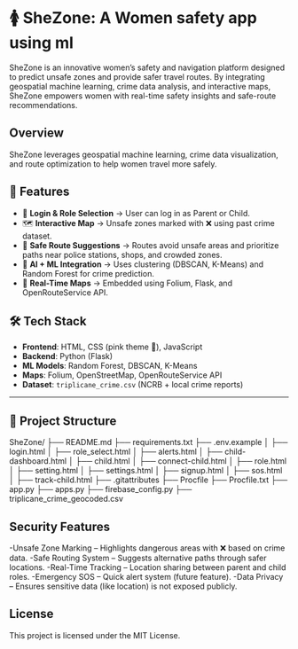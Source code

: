 # 🚺 SheZone: A Women safety app using ml 

SheZone is an innovative women’s safety and navigation platform designed to predict unsafe zones and provide safer travel routes. By integrating geospatial machine learning, crime data analysis, and interactive maps, SheZone empowers women with real-time safety insights and safe-route recommendations.


## Overview
SheZone leverages geospatial machine learning, crime data visualization, and route optimization to help women travel more safely.

## 🌟 Features
- 🔐 **Login & Role Selection** → User can log in as Parent or Child.  
- 🗺️ **Interactive Map** → Unsafe zones marked with ❌ using past crime dataset.  
- 📍 **Safe Route Suggestions** → Routes avoid unsafe areas and prioritize paths near police stations, shops, and crowded zones.  
- 🧠 **AI + ML Integration** → Uses clustering (DBSCAN, K-Means) and Random Forest for crime prediction.  
- 🚦 **Real-Time Maps** → Embedded using Folium, Flask, and OpenRouteService API.


## 🛠️ Tech Stack
- **Frontend**: HTML, CSS (pink theme 🎀), JavaScript  
- **Backend**: Python (Flask)  
- **ML Models**: Random Forest, DBSCAN, K-Means  
- **Maps**: Folium, OpenStreetMap, OpenRouteService API  
- **Dataset**: `triplicane_crime.csv` (NCRB + local crime reports)  

---

## 📂 Project Structure

SheZone/
├── README.md 
├── requirements.txt 
├── .env.example 
│ ├── login.html
│ ├── role_select.html 
│ ├── alerts.html
│ ├── child-dashboard.html
│ ├── child.html
│ ├── connect-child.html 
│ ├── role.html
│ ├── setting.html
│ ├── settings.html
│ ├── signup.html
│ ├── sos.html
│ ├── track-child.html
├── .gitattributes
├── Procfile
├── Procfile.txt
├── app.py
├── apps.py
├── firebase_config.py
├── triplicane_crime_geocoded.csv


## Security Features

-Unsafe Zone Marking – Highlights dangerous areas with ❌ based on crime data.
-Safe Routing System – Suggests alternative paths through safer locations.
-Real-Time Tracking – Location sharing between parent and child roles.
-Emergency SOS – Quick alert system (future feature).
-Data Privacy – Ensures sensitive data (like location) is not exposed publicly.

## License

This project is licensed under the MIT License.

  
